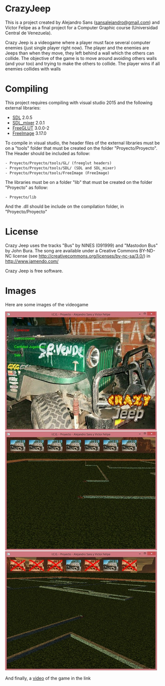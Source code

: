 # CrazyJeep
This is a project created by Alejandro Sans (sansalejandro@gmail.com) and Víctor Felipe as a final project for a Computer Graphic course (Universidad Central de Venezuela). 

Crazy Jeep is a videogame where a player must face several computer enemies (just single player right now). The player and the enemies are Jeeps than when they move, they left behind a wall which the others can collide. The objective of the game is to move around avoiding others walls (and your too) and trying to make the others to collide. The player wins if all enemies collides with walls

# Compiling

This project requires compiling with visual studio 2015 and the following external libraries:
* [SDL] 2.0.5 
* [SDL_mixer] 2.0.1
* [FreeGLUT] 3.0.0-2
* [FreeImage] 3.17.0

To compile in visual studio, the header files of the external libraries must be on a "tools" folder that must be created on the folder "Proyecto/Proyecto". The Header should be included as follow:

    - Proyecto/Proyecto/tools/GL/ (freeglut headers)
    - Proyecto/Proyecto/tools/SDL/ (SDL and SDL_mixer)
    - Proyecto/Proyecto/tools/FreeImage (FreeImage)

The libraries must be on a folder "lib" that must be created on the folder "Proyecto" as follow:

    - Proyecto/lib

And the .dll should be include on the compilation folder, in "Proyecto/Proyecto"

# License
Crazy Jeep uses the tracks "Bus" by NINES (091999) and "Mastodon Bus" by John Bura. The song are available under a Creative Commons BY-ND-NC license (see http://creativecommons.org/licenses/by-nc-sa/3.0/) in http://www.jamendo.com/

Crazy Jeep is free software.

# Images

Here are some images of the videogame



![alt tag](./Screenshot/CrazeJeepMenu.jpg)
![alt tag](./Screenshot/CrazeJeepGameplay1.jpg)
![alt tag](./Screenshot/CrazeJeepGameplay2.jpg)

And finally, a [video] of the game in the link


   [video]: <https://vimeo.com/37664294>
   [SDL]: <https://www.libsdl.org/>
   [SDL_mixer]: <https://www.libsdl.org/projects/SDL_mixer/>
   [FreeGLUT]: <http://freeglut.sourceforge.net/>
   [FreeImage]: <http://freeimage.sourceforge.net/>
